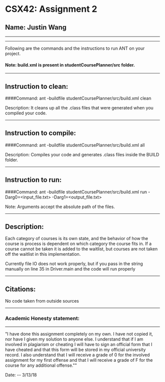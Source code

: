 # CSX42: Assignment 2
## Name: Justin Wang

-----------------------------------------------------------------------
-----------------------------------------------------------------------


Following are the commands and the instructions to run ANT on your project.
#### Note: build.xml is present in studentCoursePlanner/src folder.

-----------------------------------------------------------------------
## Instruction to clean:

####Command: ant -buildfile studentCoursePlanner/src/build.xml clean

Description: It cleans up all the .class files that were generated when you
compiled your code.

-----------------------------------------------------------------------
## Instruction to compile:

####Command: ant -buildfile studentCoursePlanner/src/build.xml all

Description: Compiles your code and generates .class files inside the BUILD folder.

-----------------------------------------------------------------------
## Instruction to run:

####Command: ant -buildfile studentCoursePlanner/src/build.xml run -Darg0=<input_file.txt> -Darg1=<output_file.txt>

Note: Arguments accept the absolute path of the files.


-----------------------------------------------------------------------
## Description:

Each category of courses is its own state, and the behavior of how the course is process is dependent on which category the course fits in. If a course cannot be taken it is added to the waitlist, but courses are not taken off the waitlist in this implementation.

Currently file IO does not work properly, but if you pass in the string manually on line 35 in Driver.main and the code will run properly 

-----------------------------------------------------------------------
## Citations:

No code taken from outside sources

-----------------------------------------------------------------------
### Academic Honesty statement:
-----------------------------------------------------------------------

"I have done this assignment completely on my own. I have not copied
it, nor have I given my solution to anyone else. I understand that if
I am involved in plagiarism or cheating I will have to sign an
official form that I have cheated and that this form will be stored in
my official university record. I also understand that I will receive a
grade of 0 for the involved assignment for my first offense and that I
will receive a grade of F for the course for any additional
offense.""

Date: -- 3/13/18


